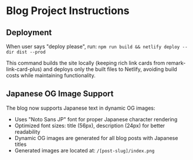 # Blog Project Instructions

## Deployment
When user says "deploy please", run: `npm run build && netlify deploy --dir dist --prod`

This command builds the site locally (keeping rich link cards from remark-link-card-plus) and deploys only the built files to Netlify, avoiding build costs while maintaining functionality.

## Japanese OG Image Support
The blog now supports Japanese text in dynamic OG images:
- Uses "Noto Sans JP" font for proper Japanese character rendering
- Optimized font sizes: title (56px), description (24px) for better readability
- Dynamic OG images are generated for all blog posts with Japanese titles
- Generated images are located at: `/[post-slug]/index.png`